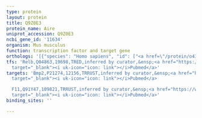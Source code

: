 ```yaml
---
type: protein
layout: protein
title: Q9Z0E3
protein_name: Aire
uniprot_accession: Q9Z0E3
ncbi_gene_id: '11634'
organism: Mus musculus
function: transcription factor and target gene
orthologs: '[{"species": "Homo sapiens", "id": ["<a href=\"/protein/o43918\">O43918</a>"]}, {"species": "Rattus norvegicus", "id": ["D3ZV49"]}]'
tfs: 'Relb,Q04863,19698,TRED,inferred by curator,&ensp;<a href="https://www.ncbi.nlm.nih.gov/pubmed/?term=17202159%5Buid%5D"
  target="_blank"><i uk-icon="icon: link"></i>Pubmed</a>'
targets: 'Bmp2,P21274,12156,TRRUST,inferred by curator,&ensp;<a href="https://www.ncbi.nlm.nih.gov/pubmed/?term=23850677%5Buid%5D+OR+29087512%5Buid%5D"
  target="_blank"><i uk-icon="icon: link"></i>Pubmed</a>

  F11,Q91Y47,109821,TRRUST,inferred by curator,&ensp;<a href="https://www.ncbi.nlm.nih.gov/pubmed/?term=29087512%5Buid%5D+OR+22203960%5Buid%5D"
  target="_blank"><i uk-icon="icon: link"></i>Pubmed</a>'
binding_sites: ''

---
```


